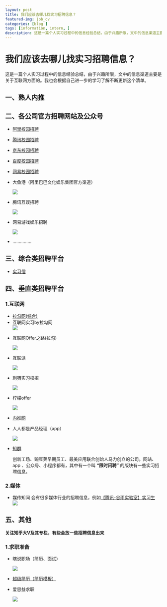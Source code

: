 ```yaml
---
layout: post
title: 我们应该去哪儿找实习招聘信息？
featured-img: job_cv
categories: [blog ]
tags: [information, intern, ]
description: 这是一篇个人实习过程中的信息经验总结，由于兴趣所限，文中的信息渠道主要是关于互联网方面的。我也会根据自己进一步的学习了解不断更新这个清单。
---
```


<h1>我们应该去哪儿找实习招聘信息？</h1>

这是一篇个人实习过程中的信息经验总结，由于兴趣所限，文中的信息渠道主要是关于互联网方面的。我也会根据自己进一步的学习了解不断更新这个清单。

<h2>一、熟人内推</h2>

<h2>二、各公司官方招聘网站及公众号</h2>

- [阿里校园招聘](https://campus.alibaba.com)
- [腾讯校园招聘](https://join.qq.com)
- [京东校园招聘](http://campus.jd.com/home)
- [百度校园招聘](https://talent.baidu.com/external/baidu/campus.html)
- [网易校园招聘](http://campus.163.com/#/home)

- 大鱼港（阿里巴巴文化娱乐集团官方渠道）
  <div align="left"><img src="https://mp.weixin.qq.com/mp/qrcode?scene=10000004&size=102&__biz=MzI2ODY4Mzc3NQ==&mid=2247484841&idx=1&sn=15cab839062a98dc93723855b0498517&send_time=" /></div>

- 腾讯互娱招聘
  <div align="left"> <img src="https://mp.weixin.qq.com/mp/qrcode?scene=10000004&size=102&__biz=MjM5MTI0OTkwMA==&mid=2650227527&idx=1&sn=db0f34af800b6a54eb78ef4d539016f5&send_time=" /></div>

- 网易游戏娱乐招聘
  <div align="left"><img src="https://mp.weixin.qq.com/mp/qrcode?scene=10000004&size=102&__biz=MzAwMzk4MDIxMw==&mid=100001072&idx=1&sn=5e25007ae54611eae36799c2167fe09a&send_time=" /></div>

- ...............

<h2>三、综合类招聘平台</h2>

- [实习僧](https://www.shixiseng.com)

<h2>四、垂直类招聘平台</h2>

<h3>1.互联网</h3>

- [拉勾网(综合)](https://www.lagou.com/)
- 互联网实习by拉勾网
  <div align="left"><img src="https://mp.weixin.qq.com/mp/qrcode?scene=10000004&size=102&__biz=MzA3ODg0NDEzMA==&mid=2654126395&idx=1&sn=3fac29ba41bcb1a527ef0bd5af576fd5&send_time=" /><div>

+ 互联网Offer之路(拉勾)
  <div align="left"><img src="https://mp.weixin.qq.com/mp/qrcode?scene=10000004&size=102&__biz=MzI4NTYyMDU0OQ==&mid=2247487352&idx=1&sn=1b03194e871b81fafab29a9636251195&send_time="></div>

+ 互联派
  <div align="left"><img src="https://mp.weixin.qq.com/mp/qrcode?scene=10000004&size=102&__biz=MzI1ODc4MzMwMQ==&mid=2247490396&idx=4&sn=aec81a068cfb1dfb78b3b0ad4f950281&send_time=" /></div>

+ 刺猬实习校招
  <div align="left"><img src="https://mp.weixin.qq.com/mp/qrcode?scene=10000004&size=102&__biz=MjM5Mjc4NzkyNw==&mid=2674570839&idx=1&sn=f053aa0415af033589f478d1aa481eb6&send_time="></div>

+ 柠檬offer
  <div align="left"><img src="https://mp.weixin.qq.com/mp/qrcode?scene=10000004&size=102&__biz=MzIyNTM5NTE4Mw==&mid=2247485641&idx=1&sn=49dfd94824e555beec6122acddcc3573&send_time="></div>

+ [内推网](http://www.neitui.me)

+ 人人都是产品经理（app）
  <div align="left"><img src="http://image.woshipm.com/build/img/footer-appdownload.png"></div>

+ [知群](http://study.zuimeia.com/) 

  创新工场、豌豆荚早期员工、最美应用联合创始人马力创立的公司。网站、app 、公众号、小程序都有，其中有一个叫 **“限时闪聘”** 的版块有一些实习招聘信息。

<h3>2.媒体</h3>

+ 媒传知闻
  会有很多媒体行业的招聘信息，例如[【腾讯-谷雨实验室】实习生](https://mp.weixin.qq.com/s/AT3LqsrKThqbNp42zGMe8A)
  <div align="left"><img src="https://mp.weixin.qq.com/mp/qrcode?scene=10000004&size=102&__biz=MzU3ODI1NTkxMw==&mid=100000004&idx=1&sn=77169ca0963396cf1164a55f527c39f5&send_time=" /></div>

<h2>五、其他</h2>

 __关注知乎大V及其专栏，有些会放一些招聘信息出来__

<h3>1.求职准备</h3>

+ 瞎说职场（简历、面试）
  <div align="left"><img src="https://mp.weixin.qq.com/mp/qrcode?scene=10000004&size=102&__biz=MjM5MDQ1NjM2Mw==&mid=2448232967&idx=1&sn=ed4aa1f6c0180d303e85835da71d89ca&send_time="></div>

+ [超级简历（简历模板）](https://www.wondercv.com/)

+ 爱思益求职
  <div align="left"><img src="https://mp.weixin.qq.com/mp/qrcode?scene=10000004&size=102&__biz=MjM5ODI5NzAyNA==&mid=2651223155&idx=1&sn=a72e225d394fce1b4885b61f4ac0f8ee&send_time=" /></div>
